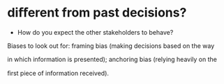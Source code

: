 # diﬀerent from past decisions?

- How do you expect the other stakeholders to behave?

Biases to look out for: framing bias (making decisions based on the way

in which information is presented); anchoring bias (relying heavily on the

ﬁrst piece of information received).